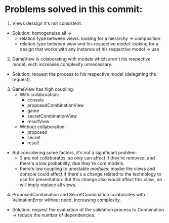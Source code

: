 # Problems solved in this commit:

1. Views dessign it's not consistent.
* Solution: homogeneize all ->
    - relation type between views: looking for a hierarchy -> composition
    - relation type between view and his respective model: looking for a design that works with any instance of his respective model -> use

2. GameView is colaborating with models which aren't his respective model, wich increases complexity unnecessary.
* Solution: request the process to his respective model (delegating the request).

3. GameView has high coupling:
    - With collaboration:
        - console
        - proposedCombinationView
        - game
        - secretCombinationView
        - resultView
    - Without collaboration:        
        - proposed
        - secret
        - result
* But considering some factors, it's not a significant problem:
    - 3 are not collaboratos, so only can affect if they're removed, and there's a low probability, due they're *core* models.
    - there's low coupling to unestable *modules*: maybe the views and console could affect if there's a change related to the technology to use for presentation. But this change also would affect this class, so will imply replace all views.

4. ProposedCombination and SecretCombination colaborates with ValidationError without need, increasing complexity.
* Solution: request the evaluation of the validation process to Combination -> reduce the number of dependencies.



